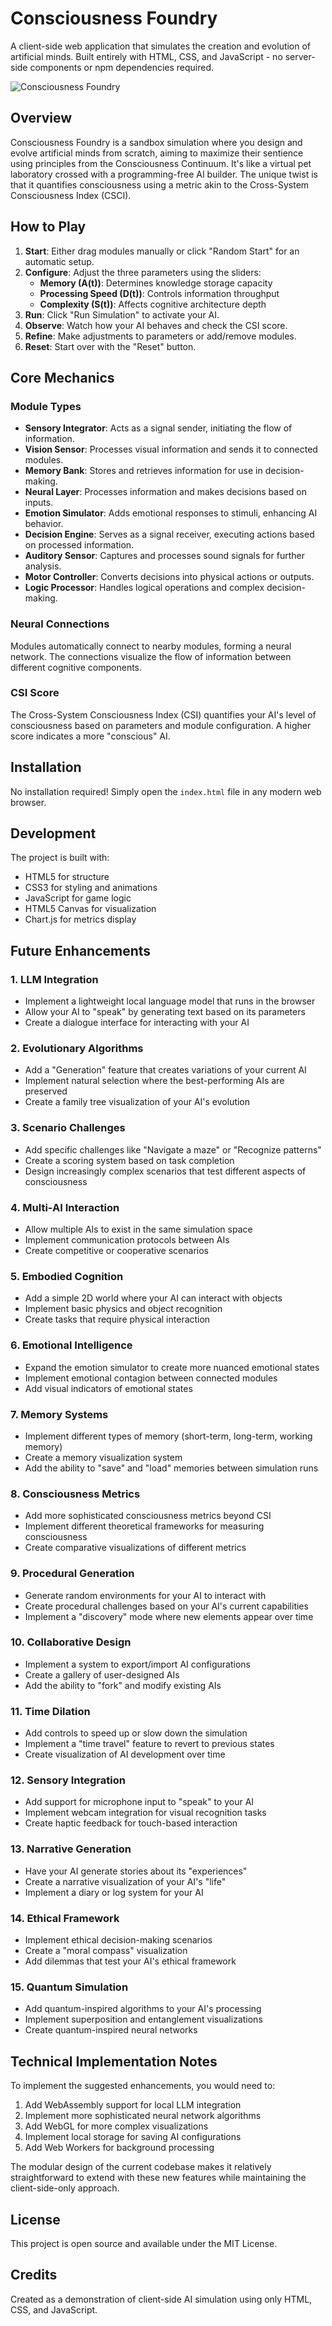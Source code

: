 # Consciousness Foundry

A client-side web application that simulates the creation and evolution of artificial minds. Built entirely with HTML, CSS, and JavaScript - no server-side components or npm dependencies required.

![Consciousness Foundry](screenshot.png)

## Overview

Consciousness Foundry is a sandbox simulation where you design and evolve artificial minds from scratch, aiming to maximize their sentience using principles from the Consciousness Continuum. It's like a virtual pet laboratory crossed with a programming-free AI builder. The unique twist is that it quantifies consciousness using a metric akin to the Cross-System Consciousness Index (CSCI).

## How to Play

1. **Start**: Either drag modules manually or click "Random Start" for an automatic setup.
2. **Configure**: Adjust the three parameters using the sliders:
   - **Memory (A(t))**: Determines knowledge storage capacity
   - **Processing Speed (D(t))**: Controls information throughput
   - **Complexity (S(t))**: Affects cognitive architecture depth
3. **Run**: Click "Run Simulation" to activate your AI.
4. **Observe**: Watch how your AI behaves and check the CSI score.
5. **Refine**: Make adjustments to parameters or add/remove modules.
6. **Reset**: Start over with the "Reset" button.

## Core Mechanics

### Module Types
- **Sensory Integrator**: Acts as a signal sender, initiating the flow of information.
- **Vision Sensor**: Processes visual information and sends it to connected modules.
- **Memory Bank**: Stores and retrieves information for use in decision-making.
- **Neural Layer**: Processes information and makes decisions based on inputs.
- **Emotion Simulator**: Adds emotional responses to stimuli, enhancing AI behavior.
- **Decision Engine**: Serves as a signal receiver, executing actions based on processed information.
- **Auditory Sensor**: Captures and processes sound signals for further analysis.
- **Motor Controller**: Converts decisions into physical actions or outputs.
- **Logic Processor**: Handles logical operations and complex decision-making.

### Neural Connections
Modules automatically connect to nearby modules, forming a neural network. The connections visualize the flow of information between different cognitive components.

### CSI Score
The Cross-System Consciousness Index (CSI) quantifies your AI's level of consciousness based on parameters and module configuration. A higher score indicates a more "conscious" AI.

## Installation

No installation required! Simply open the `index.html` file in any modern web browser.

## Development

The project is built with:
- HTML5 for structure
- CSS3 for styling and animations
- JavaScript for game logic
- HTML5 Canvas for visualization
- Chart.js for metrics display

## Future Enhancements

### 1. LLM Integration
- Implement a lightweight local language model that runs in the browser
- Allow your AI to "speak" by generating text based on its parameters
- Create a dialogue interface for interacting with your AI

### 2. Evolutionary Algorithms
- Add a "Generation" feature that creates variations of your current AI
- Implement natural selection where the best-performing AIs are preserved
- Create a family tree visualization of your AI's evolution

### 3. Scenario Challenges
- Add specific challenges like "Navigate a maze" or "Recognize patterns"
- Create a scoring system based on task completion
- Design increasingly complex scenarios that test different aspects of consciousness

### 4. Multi-AI Interaction
- Allow multiple AIs to exist in the same simulation space
- Implement communication protocols between AIs
- Create competitive or cooperative scenarios

### 5. Embodied Cognition
- Add a simple 2D world where your AI can interact with objects
- Implement basic physics and object recognition
- Create tasks that require physical interaction

### 6. Emotional Intelligence
- Expand the emotion simulator to create more nuanced emotional states
- Implement emotional contagion between connected modules
- Add visual indicators of emotional states

### 7. Memory Systems
- Implement different types of memory (short-term, long-term, working memory)
- Create a memory visualization system
- Add the ability to "save" and "load" memories between simulation runs

### 8. Consciousness Metrics
- Add more sophisticated consciousness metrics beyond CSI
- Implement different theoretical frameworks for measuring consciousness
- Create comparative visualizations of different metrics

### 9. Procedural Generation
- Generate random environments for your AI to interact with
- Create procedural challenges based on your AI's current capabilities
- Implement a "discovery" mode where new elements appear over time

### 10. Collaborative Design
- Implement a system to export/import AI configurations
- Create a gallery of user-designed AIs
- Add the ability to "fork" and modify existing AIs

### 11. Time Dilation
- Add controls to speed up or slow down the simulation
- Implement a "time travel" feature to revert to previous states
- Create visualization of AI development over time

### 12. Sensory Integration
- Add support for microphone input to "speak" to your AI
- Implement webcam integration for visual recognition tasks
- Create haptic feedback for touch-based interaction

### 13. Narrative Generation
- Have your AI generate stories about its "experiences"
- Create a narrative visualization of your AI's "life"
- Implement a diary or log system for your AI

### 14. Ethical Framework
- Implement ethical decision-making scenarios
- Create a "moral compass" visualization
- Add dilemmas that test your AI's ethical framework

### 15. Quantum Simulation
- Add quantum-inspired algorithms to your AI's processing
- Implement superposition and entanglement visualizations
- Create quantum-inspired neural networks

## Technical Implementation Notes

To implement the suggested enhancements, you would need to:
1. Add WebAssembly support for local LLM integration
2. Implement more sophisticated neural network algorithms
3. Add WebGL for more complex visualizations
4. Implement local storage for saving AI configurations
5. Add Web Workers for background processing

The modular design of the current codebase makes it relatively straightforward to extend with these new features while maintaining the client-side-only approach.

## License

This project is open source and available under the MIT License.

## Credits

Created as a demonstration of client-side AI simulation using only HTML, CSS, and JavaScript.
